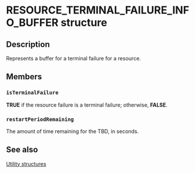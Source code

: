 # RESOURCE_TERMINAL_FAILURE_INFO_BUFFER structure

## Description

Represents a buffer for a terminal failure for a resource.

## Members

### `isTerminalFailure`

**TRUE** if the resource failure is a terminal failure; otherwise, **FALSE**.

### `restartPeriodRemaining`

The amount of time remaining for the TBD, in seconds.

## See also

[Utility structures](https://learn.microsoft.com/previous-versions/windows/desktop/mscs/utility-structures)